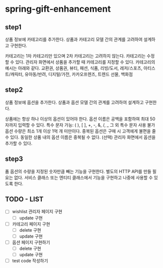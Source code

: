 # spring-gift-enhancement

## step1 

상품 정보에 카테고리를 추가한다. 상품과 카테고리 모델 간의 관계를 고려하여 설계하고 구현한다.

카테고리는 1차 카테고리만 있으며 2차 카테고리는 고려하지 않는다.
카테고리는 수정할 수 있다.
관리자 화면에서 상품을 추가할 때 카테고리를 지정할 수 있다.
카테고리의 예시는 아래와 같다.
교환권, 상품권, 뷰티, 패션, 식품, 리빙/도서, 레저/스포츠, 아티스트/캐릭터, 유아동/반려, 디지털/가전, 카카오프렌즈, 트렌드 선물, 백화점

## step2

상품 정보에 옵션을 추가한다. 상품과 옵션 모델 간의 관계를 고려하여 설계하고 구현한다.

상품에는 항상 하나 이상의 옵션이 있어야 한다.
옵션 이름은 공백을 포함하여 최대 50자까지 입력할 수 있다.
특수 문자
가능: ( ), [ ], +, -, &, /, _
그 외 특수 문자 사용 불가
옵션 수량은 최소 1개 이상 1억 개 미만이다.
중복된 옵션은 구매 시 고객에게 불편을 줄 수 있다. 동일한 상품 내의 옵션 이름은 중복될 수 없다.
(선택) 관리자 화면에서 옵션을 추가할 수 있다.

## step3

품 옵션의 수량을 지정된 숫자만큼 빼는 기능을 구현한다.
별도의 HTTP API를 만들 필요는 없다.
서비스 클래스 또는 엔티티 클래스에서 기능을 구현하고 나중에 사용할 수 있도록 한다.


## TODO - LIST

- [ ] wishlist 관리자 페이지 구현
  - [ ] update 구현
- [ ] 카테고리 페이지 구현
  - [ ] delete 구현
  - [ ] update 구현
- [ ] 옵션 페이지 구현하기
  - [ ] delete 구현
  - [ ] update 구현
- [ ] test code 작성하기
